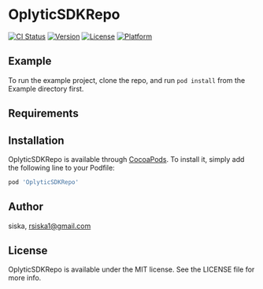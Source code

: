 # OplyticSDKRepo

[![CI Status](https://img.shields.io/travis/siska/OplyticSDKRepo.svg?style=flat)](https://travis-ci.org/siska/OplyticSDKRepo)
[![Version](https://img.shields.io/cocoapods/v/OplyticSDKRepo.svg?style=flat)](https://cocoapods.org/pods/OplyticSDKRepo)
[![License](https://img.shields.io/cocoapods/l/OplyticSDKRepo.svg?style=flat)](https://cocoapods.org/pods/OplyticSDKRepo)
[![Platform](https://img.shields.io/cocoapods/p/OplyticSDKRepo.svg?style=flat)](https://cocoapods.org/pods/OplyticSDKRepo)

## Example

To run the example project, clone the repo, and run `pod install` from the Example directory first.

## Requirements

## Installation

OplyticSDKRepo is available through [CocoaPods](https://cocoapods.org). To install
it, simply add the following line to your Podfile:

```ruby
pod 'OplyticSDKRepo'
```

## Author

siska, rsiska1@gmail.com

## License

OplyticSDKRepo is available under the MIT license. See the LICENSE file for more info.

